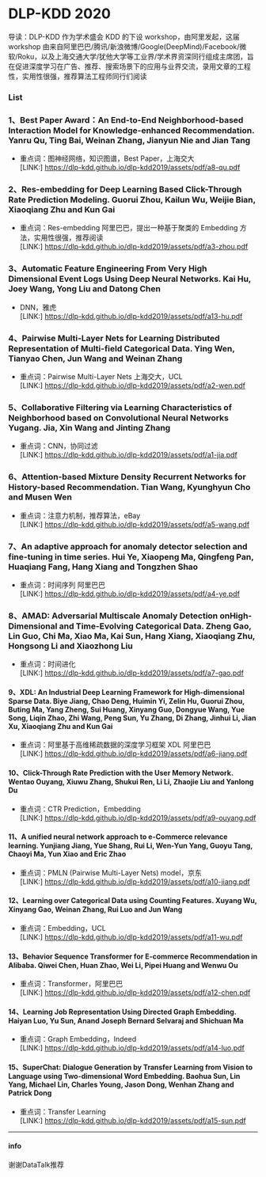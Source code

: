 # DLP-KDD 2020   


导读：DLP-KDD 作为学术盛会 KDD 的下设 workshop，由阿里发起，这届 workshop 由来自阿里巴巴/腾讯/新浪微博/Google(DeepMind)/Facebook/微软/Roku，以及上海交通大学/犹他大学等工业界/学术界资深同行组成主席团，旨在促进深度学习在广告、推荐、搜索场景下的应用与业界交流，录用文章的工程性，实用性很强，推荐算法工程师同行们阅读    

### List  

### 1、Best Paper Award：An End-to-End Neighborhood-based Interaction Model for Knowledge-enhanced Recommendation. Yanru Qu, Ting Bai, Weinan Zhang, Jianyun Nie and Jian Tang   
- 重点词：图神经网络，知识图谱，Best Paper，上海交大  
[LINK:] https://dlp-kdd.github.io/dlp-kdd2019/assets/pdf/a8-qu.pdf  

### 2、Res-embedding for Deep Learning Based Click-Through Rate Prediction Modeling. Guorui Zhou, Kailun Wu, Weijie Bian, Xiaoqiang Zhu and Kun Gai   
- 重点词：Res-embedding 阿里巴巴，提出一种基于聚类的 Embedding 方法，实用性很强，推荐阅读   
[LINK:] https://dlp-kdd.github.io/dlp-kdd2019/assets/pdf/a3-zhou.pdf  

### 3、Automatic Feature Engineering From Very High Dimensional Event Logs Using Deep Neural Networks. Kai Hu, Joey Wang, Yong Liu and Datong Chen   
- DNN，雅虎   
[LINK:] https://dlp-kdd.github.io/dlp-kdd2019/assets/pdf/a13-hu.pdf  

### 4、Pairwise Multi-Layer Nets for Learning Distributed Representation of Multi-field Categorical Data. Ying Wen, Tianyao Chen, Jun Wang and Weinan Zhang  
- 重点词：Pairwise Multi-Layer Nets 上海交大，UCL  
[LINK:] https://dlp-kdd.github.io/dlp-kdd2019/assets/pdf/a2-wen.pdf  

### 5、Collaborative Filtering via Learning Characteristics of Neighborhood based on Convolutional Neural Networks Yugang. Jia, Xin Wang and Jinting Zhang   
- 重点词：CNN，协同过滤  
[LINK:] https://dlp-kdd.github.io/dlp-kdd2019/assets/pdf/a1-jia.pdf  

### 6、Attention-based Mixture Density Recurrent Networks for History-based Recommendation. Tian Wang, Kyunghyun Cho and Musen Wen  
- 重点词：注意力机制，推荐算法，eBay  
[LINK:] https://dlp-kdd.github.io/dlp-kdd2019/assets/pdf/a5-wang.pdf  

### 7、An adaptive approach for anomaly detector selection and fine-tuning in time series. Hui Ye, Xiaopeng Ma, Qingfeng Pan, Huaqiang Fang, Hang Xiang and Tongzhen Shao   
- 重点词：时间序列 阿里巴巴  
[LINK:] https://dlp-kdd.github.io/dlp-kdd2019/assets/pdf/a4-ye.pdf  

### 8、AMAD: Adversarial Multiscale Anomaly Detection onHigh-Dimensional and Time-Evolving Categorical Data. Zheng Gao, Lin Guo, Chi Ma, Xiao Ma, Kai Sun, Hang Xiang, Xiaoqiang Zhu, Hongsong Li and Xiaozhong Liu  
- 重点词：时间进化  
[LINK:] https://dlp-kdd.github.io/dlp-kdd2019/assets/pdf/a7-gao.pdf  

#### 9、XDL: An Industrial Deep Learning Framework for High-dimensional Sparse Data. Biye Jiang, Chao Deng, Huimin Yi, Zelin Hu, Guorui Zhou, Buting Ma, Yang Zheng, Sui Huang, Xinyang Guo, Dongyue Wang, Yue Song, Liqin Zhao, Zhi Wang, Peng Sun, Yu Zhang, Di Zhang, Jinhui Li, Jian Xu, Xiaoqiang Zhu and Kun Gai  
- 重点词：阿里基于高维稀疏数据的深度学习框架 XDL 阿里巴巴  
[LINK:] https://dlp-kdd.github.io/dlp-kdd2019/assets/pdf/a6-jiang.pdf  

#### 10、Click-Through Rate Prediction with the User Memory Network. Wentao Ouyang, Xiuwu Zhang, Shukui Ren, Li Li, Zhaojie Liu and Yanlong Du  
- 重点词：CTR Prediction，Embedding  
[LINK:] https://dlp-kdd.github.io/dlp-kdd2019/assets/pdf/a9-ouyang.pdf  

#### 11、A unified neural network approach to e-Commerce relevance learning. Yunjiang Jiang, Yue Shang, Rui Li, Wen-Yun Yang, Guoyu Tang, Chaoyi Ma, Yun Xiao and Eric Zhao  
- 重点词：PMLN (Pairwise Multi-Layer Nets) model，京东  
[LINK:] https://dlp-kdd.github.io/dlp-kdd2019/assets/pdf/a10-jiang.pdf  

#### 12、Learning over Categorical Data using Counting Features. Xuyang Wu, Xinyang Gao, Weinan Zhang, Rui Luo and Jun Wang  
- 重点词：Embedding，UCL   
[LINK:] https://dlp-kdd.github.io/dlp-kdd2019/assets/pdf/a11-wu.pdf  

#### 13、Behavior Sequence Transformer for E-commerce Recommendation in Alibaba. Qiwei Chen, Huan Zhao, Wei Li, Pipei Huang and Wenwu Ou  
- 重点词：Transformer，阿里巴巴  
[LINK:] https://dlp-kdd.github.io/dlp-kdd2019/assets/pdf/a12-chen.pdf  

#### 14、Learning Job Representation Using Directed Graph Embedding. Haiyan Luo, Yu Sun, Anand Joseph Bernard Selvaraj and Shichuan Ma  
- 重点词：Graph Embedding，Indeed   
[LINK:] https://dlp-kdd.github.io/dlp-kdd2019/assets/pdf/a14-luo.pdf  

#### 15、SuperChat: Dialogue Generation by Transfer Learning from Vision to Language using Two-dimensional Word Embedding. Baohua Sun, Lin Yang, Michael Lin, Charles Young, Jason Dong, Wenhan Zhang and Patrick Dong  
- 重点词：Transfer Learning  
[LINK:] https://dlp-kdd.github.io/dlp-kdd2019/assets/pdf/a15-sun.pdf  


-----

#### info  
谢谢DataTalk推荐  
